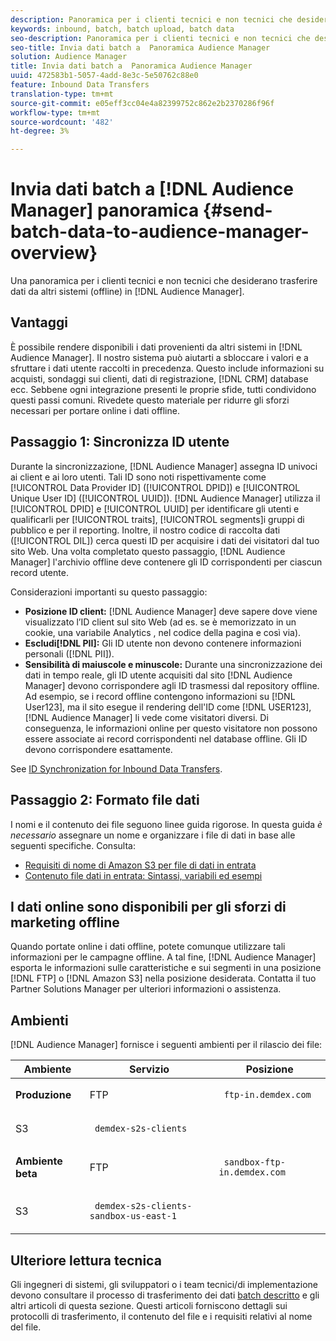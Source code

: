 ```yaml
---
description: Panoramica per i clienti tecnici e non tecnici che desiderano portare i dati di altri sistemi (offline) in  Audience Manager.
keywords: inbound, batch, batch upload, batch data
seo-description: Panoramica per i clienti tecnici e non tecnici che desiderano portare i dati di altri sistemi (offline) in  Audience Manager. A questo scopo, usate l’opzione di caricamento batch in  Audience Manager.
seo-title: Invia dati batch a  Panoramica Audience Manager
solution: Audience Manager
title: Invia dati batch a  Panoramica Audience Manager
uuid: 472583b1-5057-4add-8e3c-5e50762c88e0
feature: Inbound Data Transfers
translation-type: tm+mt
source-git-commit: e05eff3cc04e4a82399752c862e2b2370286f96f
workflow-type: tm+mt
source-wordcount: '482'
ht-degree: 3%

---
```



# Invia dati batch a [!DNL Audience Manager] panoramica {#send-batch-data-to-audience-manager-overview}

Una panoramica per i clienti tecnici e non tecnici che desiderano trasferire dati da altri sistemi (offline) in [!DNL Audience Manager].

## Vantaggi

È possibile rendere disponibili i dati provenienti da altri sistemi in [!DNL Audience Manager]. Il nostro sistema può aiutarti a sbloccare i valori e a sfruttare i dati utente raccolti in precedenza. Questo include informazioni su acquisti, sondaggi sui clienti, dati di registrazione, [!DNL CRM] database ecc. Sebbene ogni integrazione presenti le proprie sfide, tutti condividono questi passi comuni. Rivedete questo materiale per ridurre gli sforzi necessari per portare online i dati offline.

## Passaggio 1: Sincronizza ID utente

Durante la sincronizzazione, [!DNL Audience Manager] assegna ID univoci ai client e ai loro utenti. Tali ID sono noti rispettivamente come [!UICONTROL Data Provider ID] ([!UICONTROL DPID]) e [!UICONTROL Unique User ID] ([!UICONTROL UUID]). [!DNL Audience Manager] utilizza il [!UICONTROL DPID] e [!UICONTROL UUID] per identificare gli utenti e qualificarli per [!UICONTROL traits], [!UICONTROL segments]i gruppi di pubblico e per il reporting. Inoltre, il nostro codice di raccolta dati ([!UICONTROL DIL]) cerca questi ID per acquisire i dati dei visitatori dal tuo sito Web. Una volta completato questo passaggio, [!DNL Audience Manager] l&#39;archivio offline deve contenere gli ID corrispondenti per ciascun record utente.

Considerazioni importanti su questo passaggio:

* **Posizione ID client:** [!DNL Audience Manager] deve sapere dove viene visualizzato l’ID client sul sito Web (ad es. se è memorizzato in un cookie, una variabile Analytics , nel codice della pagina e così via).
* **Escludi[!DNL PII]:** Gli ID utente non devono contenere informazioni personali ([!DNL PII]).
* **Sensibilità di maiuscole e minuscole:** Durante una sincronizzazione dei dati in tempo reale, gli ID utente acquisiti dal sito [!DNL Audience Manager] devono corrispondere agli ID trasmessi dal repository offline. Ad esempio, se i record offline contengono informazioni su [!DNL User123], ma il sito esegue il rendering dell&#39;ID come [!DNL USER123], [!DNL Audience Manager] li vede come visitatori diversi. Di conseguenza, le informazioni online per questo visitatore non possono essere associate ai record corrispondenti nel database offline. Gli ID devono corrispondere esattamente.

See [ID Synchronization for Inbound Data Transfers](../../../integration/sending-audience-data/batch-data-transfer-explained/id-sync-http.md).

## Passaggio 2: Formato file dati

I nomi e il contenuto dei file seguono linee guida rigorose. In questa guida *è necessario* assegnare un nome e organizzare i file di dati in base alle seguenti specifiche. Consulta:

* [Requisiti di nome di Amazon S3 per file di dati in entrata](../../../integration/sending-audience-data/batch-data-transfer-explained/inbound-s3-filenames.md)
* [Contenuto file dati in entrata: Sintassi, variabili ed esempi](../../../integration/sending-audience-data/batch-data-transfer-explained/inbound-file-contents.md)

## I dati online sono disponibili per gli sforzi di marketing offline

Quando portate online i dati offline, potete comunque utilizzare tali informazioni per le campagne offline. A tal fine, [!DNL Audience Manager] esporta le informazioni sulle caratteristiche e sui segmenti in una posizione [!DNL FTP] o [!DNL Amazon S3] nella posizione desiderata. Contatta il tuo Partner Solutions Manager per ulteriori informazioni o assistenza.

## Ambienti

[!DNL Audience Manager] fornisce i seguenti ambienti per il rilascio dei file:

<table id="table_A61AA64578944B23B5A7355F2A76E882"> 
 <thead> 
  <tr> 
   <th colname="col1" class="entry"> Ambiente </th> 
   <th colname="col02" class="entry"> Servizio </th> 
   <th colname="col2" class="entry"> Posizione </th> 
  </tr> 
 </thead>
 <tbody> 
  <tr> 
   <td colname="col1" morerows="1"> <b>Produzione</b> </td> 
   <td colname="col02"> FTP </td> 
   <td colname="col2"> <p> <code> ftp-in.demdex.com</code> </p> </td> 
  </tr> 
  <tr> 
   <td colname="col02"> S3 </td> 
   <td colname="col2"> <p> <code> demdex-s2s-clients</code> </p> </td> 
  </tr> 
  <tr> 
   <td colname="col1" morerows="1"> <b>Ambiente beta</b> </td> 
   <td colname="col02"> FTP </td> 
   <td colname="col2"> <p><code> sandbox-ftp-in.demdex.com</code> </p> </td> 
  </tr> 
  <tr> 
   <td colname="col02"> S3 </td> 
   <td colname="col2"> <p> <code> demdex-s2s-clients-sandbox-us-east-1</code> </p> </td> 
  </tr> 
 </tbody> 
</table>

## Ulteriore lettura tecnica

Gli ingegneri di sistemi, gli sviluppatori o i team tecnici/di implementazione devono consultare il processo di trasferimento dei dati [batch descritto](../../../integration/sending-audience-data/batch-data-transfer-explained/batch-data-transfer-explained.md) e gli altri articoli di questa sezione. Questi articoli forniscono dettagli sui protocolli di trasferimento, il contenuto del file e i requisiti relativi al nome del file.
